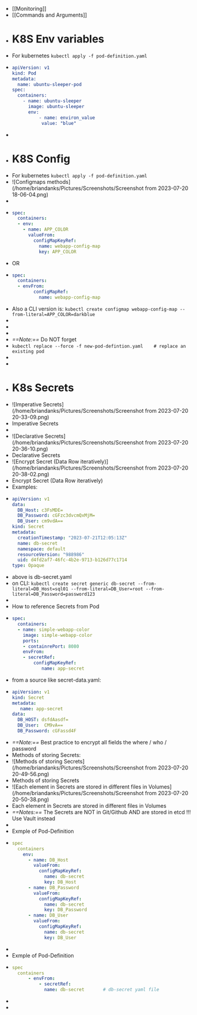 - [[Monitoring]]
- [[Commands and Arguments]]
- # K8S Env variables
- For kubernetes `kubectl apply -f pod-definition.yaml`
- ```cmake
  apiVersion: v1
  kind: Pod
  metadata:
  	name: ubuntu-sleeper-pod
  spec:
  	containers:
      - name: ubuntu-sleeper
        image: ubuntu-sleeper
        env:
        	- name: environ_value
             value: "blue"
  
  ```
-
- # K8S Config
- For kubernetes `kubectl apply -f pod-definition.yaml`
- ![Configmaps methods](/home/briandanks/Pictures/Screenshots/Screenshot from 2023-07-20 18-06-04.png)
-
- ```yaml
  spec:
    containers:
    - env:
      - name: APP_COLOR
        valueFrom:
          configMapKeyRef:
            name: webapp-config-map
            key: APP_COLOR
  ```
- OR
- ```yaml
  spec:
    containers:
    - envFrom: 
          configMapRef:
            name: webapp-config-map
  ```
- Also a CLI version is: `kubectl create configmap webapp-config-map --from-literal=APP_COLOR=darkblue`
-
-
-
- *==Note:==* Do NOT forget
- `kubectl replace --force -f new-pod-defintion.yaml    # replace an existing pod`
-
-
- # K8s Secrets
- ![Imperative Secrets](/home/briandanks/Pictures/Screenshots/Screenshot from 2023-07-20 20-33-09.png)
- Imperative Secrets
-
- ![Declarative Secrets](/home/briandanks/Pictures/Screenshots/Screenshot from 2023-07-20 20-36-10.png)
- Declarative Secrets
- ![Encrypt Secret (Data Row iteratively)](/home/briandanks/Pictures/Screenshots/Screenshot from 2023-07-20 20-38-02.png)
- Encrypt Secret (Data Row iteratively)
- Examples:
- ```yaml
  apiVersion: v1
  data:
    DB_Host: c3FsMDE=
    DB_Password: cGFzc3dvcmQxMjM=
    DB_User: cm9vdA==
  kind: Secret
  metadata:
    creationTimestamp: "2023-07-21T12:05:13Z"
    name: db-secret
    namespace: default
    resourceVersion: "988986"
    uid: d4fd2af7-46fc-4b2e-9713-b126d77c1714
  type: Opaque
  ```
- above is db-secret.yaml
- on CLI: `kubectl create secret generic db-secret --from-literal=DB_Host=sql01 --from-literal=DB_User=root --from-literal=DB_Password=password123`
-
- How to reference Secrets from Pod
- ```yaml
  spec:
    containers:
    - name: simple-webapp-color
      image: simple-webapp-color
      ports:
      - containrePort: 8080
      envFrom:
      - secretRef:
          configMapKeyRef:
             name: app-secret
  ```
- from a source like secret-data.yaml:
- ```yaml
  apiVersion: v1
  kind: Secret
  metadata:
     name: app-secret
  data:
    DB_HOST: dsfdAasdf=
    DB_User:  CM9vA==
    DB_Password: cGFassd4F
  ```
- *==Note:==* Best practice to encrypt all fields the where / who / password
- Methods of storing Secrets:
- ![Methods of storing Secrets](/home/briandanks/Pictures/Screenshots/Screenshot from 2023-07-20 20-49-56.png)
- Methods of storing Secrets
- ![Each element in Secrets are stored in different files in Volumes](/home/briandanks/Pictures/Screenshots/Screenshot from 2023-07-20 20-50-38.png)
- Each element in Secrets are stored in different files in Volumes
- *==Notes:==* The Secrets are NOT in Git/Github    AND are stored in etcd !!! Use Vault instead
-
- Exmple of Pod-Definition
- ```yaml
  spec
    containers
      env:
        - name: DB_Host
          valueFrom:
            configMapKeyRef:
              name: db-secret
              key: DB_Host
        - name: DB_Password
          valueFrom:
            configMapKeyRef:
              name: db-secret
              key: DB_Password
        - name: DB_User
          valueFrom:
            configMapKeyRef:
              name: db-secret
              key: DB_User
  ```
-
- Exmple of Pod-Definition
- ```yaml
  spec
    containers
    	- envFrom:
    		- secretRef:
              name: db-secret		# db-secret yaml file
  ```
-
-